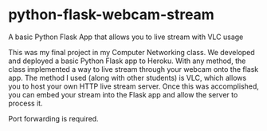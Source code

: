 # python-flask-webcam-stream
A basic Python Flask App that allows you to live stream with VLC usage

This was my final project in my Computer Networking class. We developed and deployed a basic Python Flask app to Heroku. With any method, the class implemented a way to live stream through your webcam onto the flask app. The method I used (along with other students) is VLC, which allows you to host your own HTTP live stream server. Once this was accomplished, you can embed your stream into the Flask app and allow the server to process it.

Port forwarding is required.
